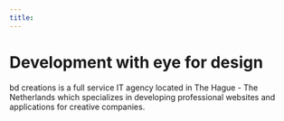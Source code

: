 ```yaml
---
title: 
---
```

# Development with eye for design
bd creations is a full service IT agency located in The Hague - The Netherlands which specializes in developing professional websites and applications for creative companies.